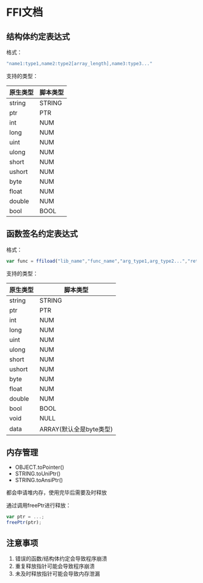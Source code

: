 # FFI文档

## 结构体约定表达式

格式：
```javascript
"name1:type1,name2:type2[array_length],name3:type3..."
```
支持的类型：

| 原生类型 | 脚本类型 |
|----------|----------|
| string   | STRING   |
| ptr      | PTR      |
| int      | NUM      |
| long     | NUM      |
| uint     | NUM      |
| ulong    | NUM      |
| short    | NUM      |
| ushort   | NUM      |
| byte     | NUM      |
| float    | NUM      |
| double   | NUM      |
| bool     | BOOL     |

## 函数签名约定表达式

格式：

```javascript
var func = ffiload("lib_name","func_name","arg_type1,arg_type2...","return_type");
```

支持的类型：

| 原生类型 | 脚本类型 |
|----------|----------|
| string   | STRING   |
| ptr      | PTR      |
| int      | NUM      |
| long     | NUM      |
| uint     | NUM      |
| ulong    | NUM      |
| short    | NUM      |
| ushort   | NUM      |
| byte     | NUM      |
| float    | NUM      |
| double   | NUM      |
| bool     | BOOL     |
| void     | NULL     |
| data     | ARRAY(默认全是byte类型)|


## 内存管理

- OBJECT.toPointer()
- STRING.toUniPtr()
- STRING.toAnsiPtr()

都会申请堆内存，使用完毕后需要及时释放

通过调用freePtr进行释放：

```javascript
var ptr = ...;
freePtr(ptr);
```

## 注意事项

1. 错误的函数/结构体约定会导致程序崩溃
2. 重复释放指针可能会导致程序崩溃
3. 未及时释放指针可能会导致内存泄漏



